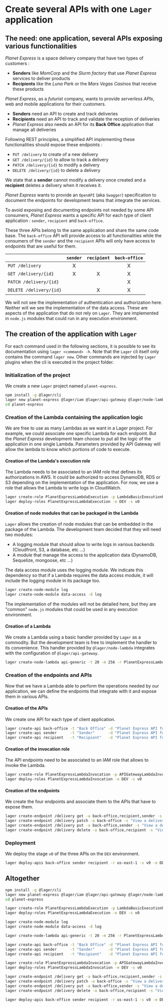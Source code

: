 Create several APIs with one `Lager` application
===

The need: one application, several APIs exposing various functionalities
---

*Planet Express* is a space delivery company that have two types of customers :

*   **Senders** like *MomCorp* and the *Slurm factory* that use *Planet Express* services to deliver products
*   **Recipients** like the *Luna Park* or the *Mars Vegas Casinos* that receive these products

*Planet Express*, as a *futurist* company, wants to provide *serverless APIs*, web and mobile applications for their customers.

*   **Senders** need an API to create and track deliveries
*   **Recipients** need an API to track and validate the reception of deliveries
*   *Planet Express* also needs an API for its **Back Office** application that manage all deliveries

Following REST principles, a simplified API implementing these functionalities should expose these endpoints :

*   `PUT /delivery` to create of a new delivery
*   `GET /delivery/{id}` to allow to track a delivery
*   `PATCH /delivery/{id}` to modify a delivery
*   `DELETE /delivery/{id}` to delete a delivery

We state that a **sender** cannot modify a delivery once created and a **recipient** deletes a delivery when it receives it.

*Planet Express* wants to provide an `OpenAPI` (aka `Swagger`) specification to document the endpoints for development teams that integrate the services.

To avoid exposing and documenting endpoints not needed by some API consumers, *Planet Express* wants a specific API for each type of client application :
`sender`, `recipient` and `back-office`.

These three APIs belong to the same application and share the same code base. The `back-office` API will provide access to all functionalities while the
consumers of the `sender` and the `recipient` APIs will only have access to endpoints that are useful for them.

|                          | `sender` | `recipient` | `back-office` |
| :----------------------- | :------: | :---------: | :-----------: |
| `PUT /delivery`          | X        |             | X             |
| `GET /delivery/{id}`     | X        | X           | X             |
| `PATCH /delivery/{id}`   |          |             | X             |
| `DELETE /delivery/{id}`  |          | X           | X             |

We will not see the implementation of authentication and authorization here. Neither will we see the implementation of the data access. These are aspects
of the application that do not rely on `Lager`. They are implemented in `node.js` modules that could run in any execution environment.

The creation of the application with `Lager`
---

For each command used in the following sections, it is possible to see its documentation using `lager <command> -h`. Note that the `Lager` cli itself only contains
the command `lager new`. Other commands are injected by `Lager` plugins when the cli is executed in the project folder.

### Initialization of the project

We create a new `Lager` project named `planet-express`.

```bash
npm install -g @lager/cli
lager new planet-express @lager/iam @lager/api-gateway @lager/node-lambda
cd planet-express
```

### Creation of the Lambda containing the application logic

We are free to use as many Lambdas as we want in a Lager project. For example, we could associate one specific Lambda for each endpoint. But the
*Planet Express* development team choose to put all the logic of the application in one single Lambda. Parameters provided by API Gateway will allow
the lambda to know which portions of code to execute.

#### Creation of the Lambda's execution role

The Lambda needs to be associated to an IAM role that defines its authorizations in AWS. It could be authorized to access DynamoDB, RDS or S3 depending on the
implementation of the application. For now, we use a role that allows the Lambda to write logs in CloudWatch.

```bash
lager create-role PlanetExpressLambdaExecution -p LambdaBasicExecutionRole
lager deploy-roles PlanetExpressLambdaExecution -e DEV -s v0
```

#### Creation of node modules that can be packaged in the Lambda

`Lager` allows the creation of node modules that can be embedded in the package of the Lambda. The development team decided that they will need two modules:

*   A logging module that should allow to write logs in various backends (Cloudfront, S3, a database, etc ...)
*   A module that manage the access to the application data (DynamoDB, Sequelize, mongoose, etc ...)

The data access module uses the logging module. We indicate this dependency so that if a Lambda requires the data access module, it will include the logging
module in its package too.

```bash
lager create-node-module log
lager create-node-module data-access -d log
```

The implementation of the modules will not be detailed here, but they are "common" `node.js` modules that could be used in any execution environment.

#### Creation of a Lambda

We create a Lambda using a basic handler provided by `Lager` as a commodity. But the development team is free to implement the handler to its convenience.
This handler provided by `@lager/node-lambda` integrates with the configuration of `@lager/api-gateway`.

```bash
lager create-node-lambda api-generic -t 20 -m 256 -r PlanetExpressLambdaExecution --template api-endpoints --modules data-access,log
```

### Creation of the endpoints and APIs

Now that we have a Lambda able to perform the operations needed by our application, we can define the endpoints that integrate with it and expose them in
various APIs.

#### Creation of the APIs

We create one API for each type of client application.

```bash
lager create-api back-office -t "Back Office" -d "Planet Express API for Back Office"
lager create-api sender      -t "Sender"      -d "Planet Express API for sender application"
lager create-api recipient   -t "Recipient"   -d "Planet Express API for recipient application"
```

#### Creation of the invocation role

The API endpoints need to be associated to an IAM role that allows to invoke the Lambda.

```bash
lager create-role PlanetExpressLambdaInvocation -p APIGatewayLambdaInvocation
lager deploy-roles PlanetExpressLambdaInvocation -e DEV -s v0
```

#### Creation of the endpoints

We create the four endpoints and associate them to the APIs that have to expose them.

```bash
lager create-endpoint /delivery get -a back-office,recipient,sender -s "View a delivery" -c "application/json" -p "application/json" --auth none --credentials PlanetExpressLambdaInvocation -l api-generic
lager create-endpoint /delivery patch -a back-office -s "View a delivery" -c "application/json" -p "application/json" --auth none --credentials PlanetExpressLambdaInvocation -l api-generic
lager create-endpoint /delivery put -a back-office,sender -s "View a delivery" -c "application/json" -p "application/json" --auth none --credentials PlanetExpressLambdaInvocation -l api-generic
lager create-endpoint /delivery delete -a back-office,recipient -s "View a delivery" -c "application/json" -p "application/json" --auth none --credentials PlanetExpressLambdaInvocation -l api-generic
```

### Deployment

We deploy the stage `v0` of the three APIs on the `DEV` environment.

```bash
lager deploy-apis back-office sender recipient -r us-east-1 -s v0 -e DEV
```

Altogether
---

```bash
npm install -g @lager/cli
lager new planet-express @lager/iam @lager/api-gateway @lager/node-lambda
cd planet-express

lager create-role PlanetExpressLambdaExecution -p LambdaBasicExecutionRole
lager deploy-roles PlanetExpressLambdaExecution -e DEV -s v0

lager create-node-module log
lager create-node-module data-access -d log

lager create-node-lambda api-generic -t 20 -m 256 -r PlanetExpressLambdaExecution --template api-endpoints --modules data-access,log

lager create-api back-office -t "Back Office" -d "Planet Express API for Back Office"
lager create-api sender      -t "Sender"      -d "Planet Express API for sender application"
lager create-api recipient   -t "Recipient"   -d "Planet Express API for recipient application"

lager create-role PlanetExpressLambdaInvocation -p APIGatewayLambdaInvocation
lager deploy-roles PlanetExpressLambdaInvocation -e DEV -s v0

lager create-endpoint /delivery get -a back-office,recipient,sender -s "View a delivery" -c "application/json" -p "application/json" --auth none --credentials PlanetExpressLambdaInvocation -l api-generic
lager create-endpoint /delivery patch -a back-office -s "View a delivery" -c "application/json" -p "application/json" --auth none --credentials PlanetExpressLambdaInvocation -l api-generic
lager create-endpoint /delivery put -a back-office,sender -s "View a delivery" -c "application/json" -p "application/json" --auth none --credentials PlanetExpressLambdaInvocation -l api-generic
lager create-endpoint /delivery delete -a back-office,recipient -s "View a delivery" -c "application/json" -p "application/json" --auth none --credentials PlanetExpressLambdaInvocation -l api-generic

lager deploy-apis back-office sender recipient -r us-east-1 -s v0 -e DEV
```
